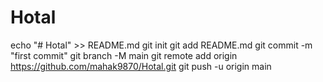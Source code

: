 # Hotal
echo "# Hotal" >> README.md
git init
git add README.md
git commit -m "first commit"
git branch -M main
git remote add origin https://github.com/mahak9870/Hotal.git
git push -u origin main

